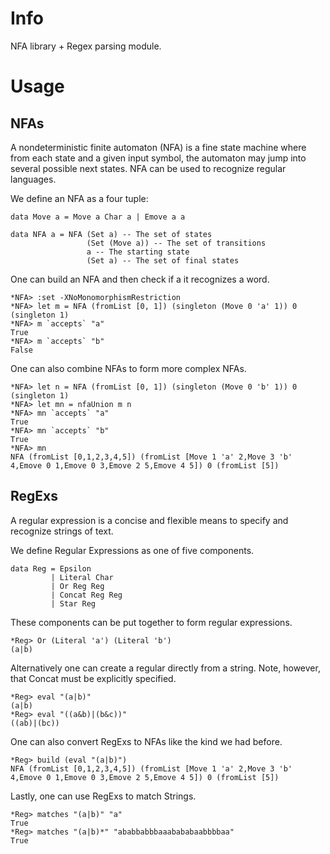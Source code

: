 Info
====

NFA library + Regex parsing module.


Usage
=====

NFAs
----

A nondeterministic finite automaton (NFA) is a fine state machine where from each state and a given input symbol, the automaton may jump into several possible next states. NFA can be used to recognize regular languages.

We define an NFA as a four tuple:

    data Move a = Move a Char a | Emove a a

    data NFA a = NFA (Set a) -- The set of states
                     (Set (Move a)) -- The set of transitions
                     a -- The starting state
                     (Set a) -- The set of final states

One can build an NFA and then check if a it recognizes a word.

    *NFA> :set -XNoMonomorphismRestriction
    *NFA> let m = NFA (fromList [0, 1]) (singleton (Move 0 'a' 1)) 0 (singleton 1)
    *NFA> m `accepts` "a"
    True
    *NFA> m `accepts` "b"
    False

One can also combine NFAs to form more complex NFAs.

    *NFA> let n = NFA (fromList [0, 1]) (singleton (Move 0 'b' 1)) 0 (singleton 1)
    *NFA> let mn = nfaUnion m n
    *NFA> mn `accepts` "a"
    True
    *NFA> mn `accepts` "b"
    True
    *NFA> mn
    NFA (fromList [0,1,2,3,4,5]) (fromList [Move 1 'a' 2,Move 3 'b' 4,Emove 0 1,Emove 0 3,Emove 2 5,Emove 4 5]) 0 (fromList [5])

RegExs
------

A regular expression is a concise and flexible means to specify and recognize strings of text.

We define Regular Expressions as one of five components.

    data Reg = Epsilon
             | Literal Char
             | Or Reg Reg
             | Concat Reg Reg
             | Star Reg

These components can be put together to form regular expressions.

    *Reg> Or (Literal 'a') (Literal 'b')
    (a|b)

Alternatively one can create a regular directly from a string. Note, however, that Concat must be explicitly specified.

    *Reg> eval "(a|b)"
    (a|b)
    *Reg> eval "((a&b)|(b&c))"
    ((ab)|(bc))

One can also convert RegExs to NFAs like the kind we had before.

    *Reg> build (eval "(a|b)")
    NFA (fromList [0,1,2,3,4,5]) (fromList [Move 1 'a' 2,Move 3 'b' 4,Emove 0 1,Emove 0 3,Emove 2 5,Emove 4 5]) 0 (fromList [5])

Lastly, one can use RegExs to match Strings.

    *Reg> matches "(a|b)" "a"
    True
    *Reg> matches "(a|b)*" "ababbabbbaaabababaabbbbaa"
    True
